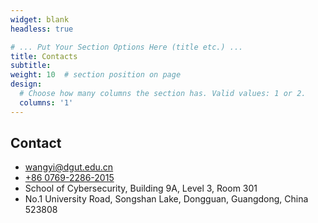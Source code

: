 ```yaml
---
widget: blank
headless: true

# ... Put Your Section Options Here (title etc.) ...
title: Contacts
subtitle:
weight: 10  # section position on page
design:
  # Choose how many columns the section has. Valid values: 1 or 2.
  columns: '1'
---
```


<section id="contact" class="home-section wg-contact">
    <div class="home-section-bg"></div>
    <div class="container">
        <div class="row justify-content-center">
            <div class="section-heading col-12 mb-3 text-center">
                <h1 class="mb-0">Contact</h1>
            </div>
            <div class="col-12">
                <ul class="fa-ul">
                    <li>
                        <i class="fa-li fas fa-envelope fa-2x" aria-hidden="true"></i>
                        <span id="person-email">
                            <a href="mailto:wangyi@dgut.edu.cn">wangyi@dgut.edu.cn</a>
                        </span>
                    </li>
                    <li>
                        <i class="fa-li fas fa-phone fa-2x" aria-hidden="true"></i>
                        <span id="person-telephone">
                            <a href="tel:+86%200769-2286-2015">+86 0769-2286-2015</a>
                        </span>
                    </li>
                    <li>
                        <i class="fa-li fas fa-compass fa-2x" aria-hidden="true"></i>
                        <span>School of Cybersecurity, Building 9A, Level 3, Room 301</span>
                    </li>
                    <li>
                        <i class="fa-li fas fa-map-marker fa-2x" aria-hidden="true"></i>
                        <span id="person-address">No.1 University Road, Songshan Lake, Dongguan, Guangdong, China 523808</span>
                    </li>
                    <!-- <li>
                        <i class="fa-li fas fa-clock fa-2x" aria-hidden="true"></i>
                        <span>09:00 ~ 17:00</span>
                    </li> -->
                </ul>
            </div>
        </div>
    </div>
</section> 
